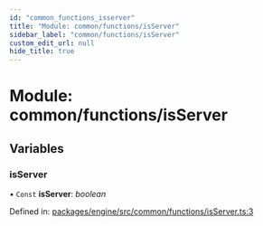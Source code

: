 ```yaml
---
id: "common_functions_isserver"
title: "Module: common/functions/isServer"
sidebar_label: "common/functions/isServer"
custom_edit_url: null
hide_title: true
---
```


# Module: common/functions/isServer

## Variables

### isServer

• `Const` **isServer**: *boolean*

Defined in: [packages/engine/src/common/functions/isServer.ts:3](https://github.com/xr3ngine/xr3ngine/blob/716a06460/packages/engine/src/common/functions/isServer.ts#L3)
